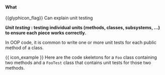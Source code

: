 <div id="title">

#### What

</div>

<span id="prereqs"></span>

<span id="outcomes">{{glyphicon_flag}} Can explain unit testing</span>

<div id="body">

**_Unit testing_ : testing individual units (methods, classes, subsystems, ...) to ensure each piece works correctly.**
 
In OOP code, it is common to write one or more unit tests for each public method of a class.

<tip-box> 

{{ icon_example }} Here are the code skeletons for a `Foo` class containing two methods and a `FooTest` class that contains unit tests for those two methods.

<tabs> 
  <tab header="Java">

<include src="exampleTestCode-java.md" />
  </tab>
  <tab header="Python">

<include src="exampleTestCode-python.md" />
</tab>
</tabs>
</tip-box>



</div>

<div id="extras">
  <include src="resources.md" />
</div>